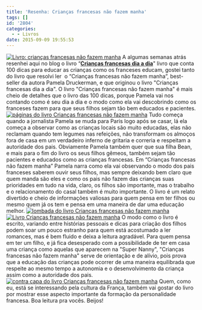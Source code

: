 ```yaml
---
title: 'Resenha: Crianças francesas não fazem manha'
tags: []
id: '2804'
categories:
  - - Livros
date: 2015-09-09 19:55:53
---
```


[![Livro: crianças francesas não fazem manha](http://natalia.blog.br/wp-content/uploads/2015/09/capa-do-livro-Crianças-francesas-não-fazem-manha-1024x768.jpg)](http://natalia.blog.br/wp-content/uploads/2015/09/capa-do-livro-Crianças-francesas-não-fazem-manha.jpg) A algumas semanas atrás resenhei aqui no blog o livro “**[Crianças francesas dia a dia](http://natalia.blog.br/2015/07/20/resenha-criancas-francesas-dia-a-dia/)**" livro que conta 100 dicas para educar as crianças como os franceses educam, gostei tanto do livro que resolvi ler  o “Crianças francesas não fazem manha”, best-seller da autora Pamela Druckerman, e que originou o livro "Crianças francesas dia a dia". O livro "Crianças francesas não fazem manha" é mais cheio de detalhes que o livro das 100 dicas, porque Pamela vai nos contando como é seu dia a dia e o modo como ela vai descobrindo como os franceses fazem para que seus filhos sejam tão bem educados e pacientes. [![páginas do livro Crianças francesas não fazem manha](http://natalia.blog.br/wp-content/uploads/2015/09/páginas-do-livro-Crianças-francesas-não-fazem-manha-1024x768.jpg)](http://natalia.blog.br/wp-content/uploads/2015/09/páginas-do-livro-Crianças-francesas-não-fazem-manha.jpg) Tudo começa quando a jornalista Pamela se muda para Paris logo após se casar, lá ela começa a observar como as crianças locais são muito educadas, elas não reclamam quando tem legumes nas refeições, não transformam os almoços fora de casa em um verdadeiro inferno de gritaria e correria e respeitam a autoridade dos pais. Obviamente Pamela também quer que sua filha Bean, e mais para o fim do livro os seus filhos gêmeos, também sejam tão pacientes e educados como as crianças francesas. Em “Crianças francesas não fazem manha” Pamela narra como ela vai observando o modo dos pais franceses saberem ouvir seus filhos, mas sempre deixando bem claro que quem manda são eles e como os pais não fazem das crianças suas prioridades em tudo na vida, claro, os filhos são importante, mas o trabalho e o relacionamento do casal também é muito importante. O livro é um relato divertido e cheio de informações valiosas para quem pensa em ter filhos ou mesmo quem já os tem e pensa em uma maneira de dar uma educação melhor. [![lombada do livro Crianças francesas não fazem manha](http://natalia.blog.br/wp-content/uploads/2015/09/lombada-do-livro-Crianças-francesas-não-fazem-manha-1024x768.jpg)](http://natalia.blog.br/wp-content/uploads/2015/09/lombada-do-livro-Crianças-francesas-não-fazem-manha.jpg) [![Livro Crianças francesas não fazem manha](http://natalia.blog.br/wp-content/uploads/2015/09/Livro-Crianças-francesas-não-fazem-manha-1024x768.jpg)](http://natalia.blog.br/wp-content/uploads/2015/09/Livro-Crianças-francesas-não-fazem-manha.jpg) O modo como o livro é escrito, variando entre histórias pessoais e dicas para criação dos filhos podem soar um pouco estranho para quem está acostumado a ler romances, mas é bem fluido e deixa a leitura agradável. Para quem pensa em ter um filho, e já fica desesperado com a possibilidade de ter em casa uma criança como aquelas que aparecem na "Super Nanny", "Crianças francesas não fazem manha" serve de orientação e de alívio, pois prova que a educação das crianças pode ocorrer de uma maneira equilibrada que respeite ao mesmo tempo a autonomia e o desenvolvimento da criança assim como a autoridade dos pais. [![contra capa do livro Crianças francesas não fazem manha](http://natalia.blog.br/wp-content/uploads/2015/09/contra-capa-do-livro-Crianças-francesas-não-fazem-manha-1024x768.jpg)](http://natalia.blog.br/wp-content/uploads/2015/09/contra-capa-do-livro-Crianças-francesas-não-fazem-manha.jpg) Quem, como eu, está se interessando pela cultura da França, também vai gostar do livro por mostrar esse aspecto importante da formação da personalidade francesa. Boa leitura pra vocês. Beijos!